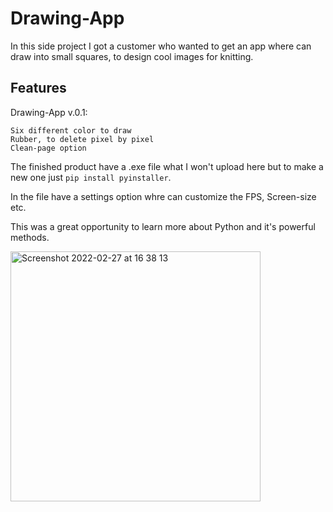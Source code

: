 # Drawing-App

In this side project I got a customer who wanted to get an app where can draw into small squares, to design cool images for knitting.

## Features

Drawing-App v.0.1:

    Six different color to draw
    Rubber, to delete pixel by pixel
    Clean-page option

The finished product have a .exe file what I won't upload here but to make a new one just ```pip install pyinstaller```.

In the file have a settings option whre can customize the FPS, Screen-size etc.

This was a great opportunity to learn more about Python and it's powerful methods.


<img width="400" alt="Screenshot 2022-02-27 at 16 38 13" src="https://user-images.githubusercontent.com/83179142/155886836-3c4ebf4d-a1eb-47d4-a8d2-4c4ee4e94411.png">
